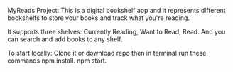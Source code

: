 MyReads Project:
This is a digital bookshelf app and it represents different bookshelfs to store your books and track what you're reading.

It supports three shelves:
Currently Reading,
Want to Read,
Read.
And you can search and add books to any shelf.

To start locally:
Clone it or download repo then in terminal run these commands
npm install.
npm start.
